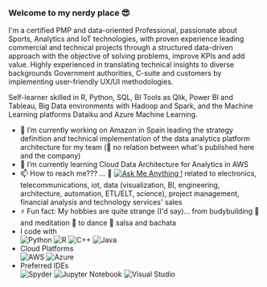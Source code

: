 ### Welcome to my nerdy place 😎

I'm a certified PMP and data-oriented Professional, passionate about Sports, Analytics and IoT technologies, with proven experience leading commercial and technical projects through a structured data-driven approach with the objective of solving problems, improve KPIs and add value. Highly experienced in translating technical insights to diverse backgrounds Government authorities, C-suite and customers by implementing user-friendly UX/UI methodologies. 

Self-learner skilled in R, Python, SQL, BI Tools as Qlik, Power BI and Tableau, Big Data environments with Hadoop and Spark, and the Machine Learning platforms Dataiku and Azure Machine Learning.

- 🔭 I’m currently working on Amazon in Spain leading the strategy definition and technical implementation of the data analytics platform architecture for my team (👀 no relation between what's published here and the company)
- 🌱 I’m currently learning Cloud Data Architecture for Analytics in AWS
- 📫 How to reach me??? ... 💬 [![Ask Me Anything !](https://img.shields.io/badge/Ask%20me-anything-1abc9c.svg)](sebastian.vasquez@alumni.ie.edu) related to electronics, telecommunications, iot, data (visualization, BI, engineering, architecture, automation, ETL/ELT, science), project management, financial analysis and technology services' sales
- ⚡ Fun fact: My hobbies are quite strange (I'd say)... from budybuilding 💪 and meditation 🧠 to dance 💃 salsa and bachata
- I code with  
![Python](https://img.shields.io/badge/python-3670A0?style=for-the-badge&logo=python&logoColor=ffdd54) ![R](https://img.shields.io/badge/r-%23276DC3.svg?style=for-the-badge&logo=r&logoColor=white) ![C++](https://img.shields.io/badge/c++-%2300599C.svg?style=for-the-badge&logo=c%2B%2B&logoColor=white) 	![Java](https://img.shields.io/badge/java-%23ED8B00.svg?style=for-the-badge&logo=java&logoColor=white)
- Cloud Platforms  
![AWS](https://img.shields.io/badge/AWS-%23FF9900.svg?style=for-the-badge&logo=amazon-aws&logoColor=white) ![Azure](https://img.shields.io/badge/azure-%230072C6.svg?style=for-the-badge&logo=microsoftazure&logoColor=white)
- Preferred IDEs  
![Spyder](https://img.shields.io/badge/Spyder-838485?style=for-the-badge&logo=spyder%20ide&logoColor=maroon) ![Jupyter Notebook](https://img.shields.io/badge/jupyter-%23FA0F00.svg?style=for-the-badge&logo=jupyter&logoColor=white) ![Visual Studio](https://img.shields.io/badge/Visual%20Studio-5C2D91.svg?style=for-the-badge&logo=visual-studio&logoColor=white)
